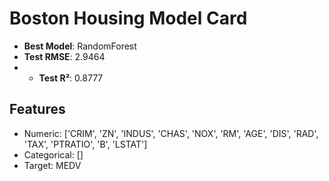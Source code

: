 # Boston Housing Model Card

- **Best Model**: RandomForest
- **Test RMSE**: 2.9464
- - **Test R&sup2;**: 0.8777

## Features
- Numeric: ['CRIM', 'ZN', 'INDUS', 'CHAS', 'NOX', 'RM', 'AGE', 'DIS', 'RAD', 'TAX', 'PTRATIO', 'B', 'LSTAT']
- Categorical: []
- Target: MEDV
